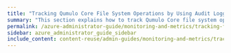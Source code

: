 ```yaml
---
title: "Tracking Qumulo Core File System Operations by Using Audit Logging"
summary: "This section explains how to track Qumulo Core file system operations by using the audit log messages that the system generates whenever a connected client sends a request to a Qumulo cluster."
permalink: /azure-administrator-guide/monitoring-and-metrics/tracking-file-system-operations-audit-logging.html
sidebar: azure_administrator_guide_sidebar
include_content: content-reuse/admin-guides/monitoring-and-metrics/tracking-file-system-operations-audit-logging.md
---
```


